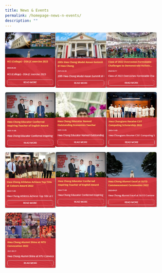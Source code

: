 ```yaml
---
title: News & Events
permalink: /homepage-news-n-events/
description: ""
---
```

<p><a href="/news-n-events/news1/">
<img src="/images/newsnevents1.jpg" align="left" style="width:33%">
</a></p>

<p><a href="/news-n-events/news2/">
<img src="/images/newsnevents2.jpg" align="left" style="width:33%">
</a></p>

<p><a href="/news-n-events/news3/">
<img src="/images/newsnevents3.jpg" align="left" style="width:33%">
</a></p>
<br clear="left">

<p><a href="/news-n-events/news4/">
<img src="/images/newsnevents4.jpg" align="left" style="width:33%">
</a></p>

<p><a href="/news-n-events/news5/">
<img src="/images/newsnevents5.jpg" align="left" style="width:33%">
</a></p>

<p><a href="/news-n-events/news6/">
<img src="/images/newsnevents6.jpg" align="left" style="width:33%">
</a></p>
<br clear="left">

<p><a href="/news-n-events/news7/">
<img src="/images/newsnevents7.jpg" align="left" style="width:33%">
</a></p>

<p><a href="https://www.ezhishi.net/CKPSebook2022/">
<img src="/images/newsnevents8.jpg" align="left" style="width:33%">
</a></p>

<p><a href="https://www.ezhishi.net/CKPSebook2022/">
<img src="/images/newsnevents9.jpg" align="left" style="width:33%">
</a></p>
<br clear="left">

<p><a href="https://www.ezhishi.net/CKPSebook2022/">
<img src="/images/newsnevents10.jpg" align="left" style="width:33%">
</a></p>
<br clear="left">